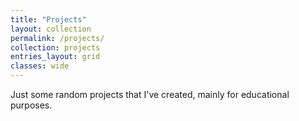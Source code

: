 ```yaml
---
title: "Projects"
layout: collection
permalink: /projects/
collection: projects
entries_layout: grid
classes: wide
---
```


Just some random projects that I've created, mainly for educational purposes.
